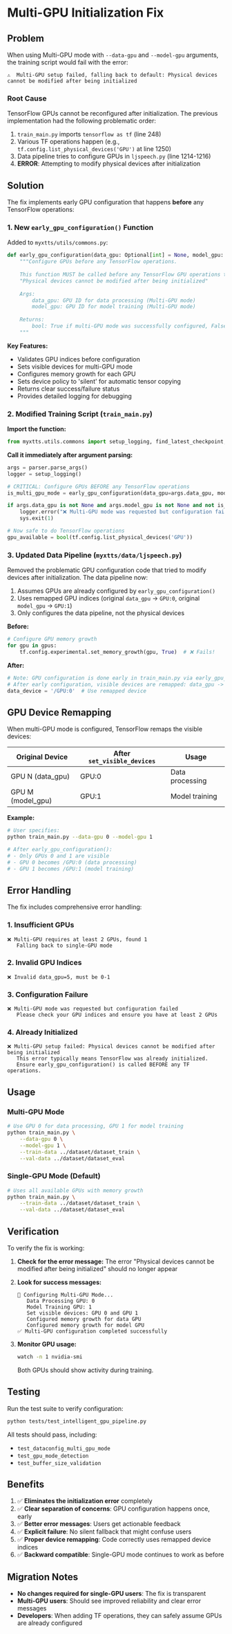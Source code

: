 # Multi-GPU Initialization Fix

## Problem

When using Multi-GPU mode with `--data-gpu` and `--model-gpu` arguments, the training script would fail with the error:

```
⚠️  Multi-GPU setup failed, falling back to default: Physical devices cannot be modified after being initialized
```

### Root Cause

TensorFlow GPUs cannot be reconfigured after initialization. The previous implementation had the following problematic order:

1. `train_main.py` imports `tensorflow as tf` (line 248)
2. Various TF operations happen (e.g., `tf.config.list_physical_devices('GPU')` at line 1250)
3. Data pipeline tries to configure GPUs in `ljspeech.py` (line 1214-1216)
4. **ERROR**: Attempting to modify physical devices after initialization

## Solution

The fix implements early GPU configuration that happens **before** any TensorFlow operations:

### 1. New `early_gpu_configuration()` Function

Added to `myxtts/utils/commons.py`:

```python
def early_gpu_configuration(data_gpu: Optional[int] = None, model_gpu: Optional[int] = None) -> bool:
    """Configure GPUs before any TensorFlow operations.
    
    This function MUST be called before any TensorFlow GPU operations to avoid the error:
    "Physical devices cannot be modified after being initialized"
    
    Args:
        data_gpu: GPU ID for data processing (Multi-GPU mode)
        model_gpu: GPU ID for model training (Multi-GPU mode)
    
    Returns:
        bool: True if multi-GPU mode was successfully configured, False otherwise
    """
```

**Key Features:**
- Validates GPU indices before configuration
- Sets visible devices for multi-GPU mode
- Configures memory growth for each GPU
- Sets device policy to 'silent' for automatic tensor copying
- Returns clear success/failure status
- Provides detailed logging for debugging

### 2. Modified Training Script (`train_main.py`)

**Import the function:**
```python
from myxtts.utils.commons import setup_logging, find_latest_checkpoint, early_gpu_configuration
```

**Call it immediately after argument parsing:**
```python
args = parser.parse_args()
logger = setup_logging()

# CRITICAL: Configure GPUs BEFORE any TensorFlow operations
is_multi_gpu_mode = early_gpu_configuration(data_gpu=args.data_gpu, model_gpu=args.model_gpu)

if args.data_gpu is not None and args.model_gpu is not None and not is_multi_gpu_mode:
    logger.error("❌ Multi-GPU mode was requested but configuration failed")
    sys.exit(1)

# Now safe to do TensorFlow operations
gpu_available = bool(tf.config.list_physical_devices('GPU'))
```

### 3. Updated Data Pipeline (`myxtts/data/ljspeech.py`)

Removed the problematic GPU configuration code that tried to modify devices after initialization. The data pipeline now:

1. Assumes GPUs are already configured by `early_gpu_configuration()`
2. Uses remapped GPU indices (original `data_gpu` -> `GPU:0`, original `model_gpu` -> `GPU:1`)
3. Only configures the data pipeline, not the physical devices

**Before:**
```python
# Configure GPU memory growth
for gpu in gpus:
    tf.config.experimental.set_memory_growth(gpu, True)  # ❌ Fails!
```

**After:**
```python
# Note: GPU configuration is done early in train_main.py via early_gpu_configuration()
# After early configuration, visible devices are remapped: data_gpu -> GPU:0, model_gpu -> GPU:1
data_device = '/GPU:0'  # Use remapped device
```

## GPU Device Remapping

When multi-GPU mode is configured, TensorFlow remaps the visible devices:

| Original Device | After `set_visible_devices` | Usage |
|----------------|---------------------------|-------|
| GPU N (data_gpu) | GPU:0 | Data processing |
| GPU M (model_gpu) | GPU:1 | Model training |

**Example:**
```bash
# User specifies:
python train_main.py --data-gpu 0 --model-gpu 1

# After early_gpu_configuration():
# - Only GPUs 0 and 1 are visible
# - GPU 0 becomes /GPU:0 (data processing)
# - GPU 1 becomes /GPU:1 (model training)
```

## Error Handling

The fix includes comprehensive error handling:

### 1. Insufficient GPUs
```
❌ Multi-GPU requires at least 2 GPUs, found 1
   Falling back to single-GPU mode
```

### 2. Invalid GPU Indices
```
❌ Invalid data_gpu=5, must be 0-1
```

### 3. Configuration Failure
```
❌ Multi-GPU mode was requested but configuration failed
   Please check your GPU indices and ensure you have at least 2 GPUs
```

### 4. Already Initialized
```
❌ Multi-GPU setup failed: Physical devices cannot be modified after being initialized
   This error typically means TensorFlow was already initialized.
   Ensure early_gpu_configuration() is called BEFORE any TF operations.
```

## Usage

### Multi-GPU Mode
```bash
# Use GPU 0 for data processing, GPU 1 for model training
python train_main.py \
    --data-gpu 0 \
    --model-gpu 1 \
    --train-data ../dataset/dataset_train \
    --val-data ../dataset/dataset_eval
```

### Single-GPU Mode (Default)
```bash
# Uses all available GPUs with memory growth
python train_main.py \
    --train-data ../dataset/dataset_train \
    --val-data ../dataset/dataset_eval
```

## Verification

To verify the fix is working:

1. **Check for the error message:** The error "Physical devices cannot be modified after being initialized" should no longer appear

2. **Look for success messages:**
   ```
   🎯 Configuring Multi-GPU Mode...
      Data Processing GPU: 0
      Model Training GPU: 1
      Set visible devices: GPU 0 and GPU 1
      Configured memory growth for data GPU
      Configured memory growth for model GPU
   ✅ Multi-GPU configuration completed successfully
   ```

3. **Monitor GPU usage:**
   ```bash
   watch -n 1 nvidia-smi
   ```
   Both GPUs should show activity during training.

## Testing

Run the test suite to verify configuration:
```bash
python tests/test_intelligent_gpu_pipeline.py
```

All tests should pass, including:
- `test_dataconfig_multi_gpu_mode`
- `test_gpu_mode_detection`
- `test_buffer_size_validation`

## Benefits

1. ✅ **Eliminates the initialization error** completely
2. ✅ **Clear separation of concerns**: GPU configuration happens once, early
3. ✅ **Better error messages**: Users get actionable feedback
4. ✅ **Explicit failure**: No silent fallback that might confuse users
5. ✅ **Proper device remapping**: Code correctly uses remapped device indices
6. ✅ **Backward compatible**: Single-GPU mode continues to work as before

## Migration Notes

- **No changes required for single-GPU users**: The fix is transparent
- **Multi-GPU users**: Should see improved reliability and clear error messages
- **Developers**: When adding TF operations, they can safely assume GPUs are already configured
